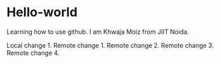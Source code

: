 # Hello-world
Learning how to use github.
I am Khwaja Moiz from JIIT Noida.

Local change 1.
Remote change 1.
Remote change 2.
Remote change 3.
Remote change 4.
